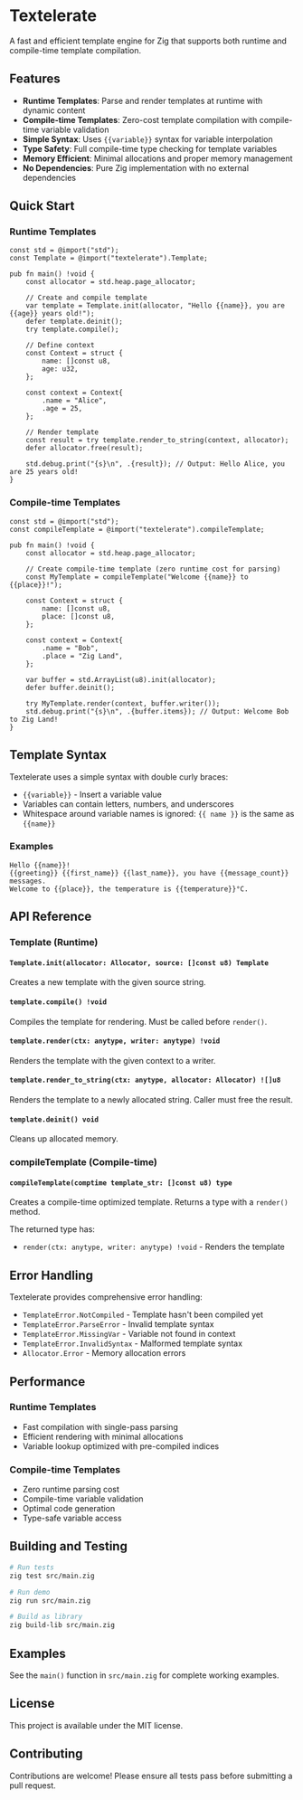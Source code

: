 # Textelerate

A fast and efficient template engine for Zig that supports both runtime and compile-time template compilation.

## Features

- **Runtime Templates**: Parse and render templates at runtime with dynamic content
- **Compile-time Templates**: Zero-cost template compilation with compile-time variable validation
- **Simple Syntax**: Uses `{{variable}}` syntax for variable interpolation
- **Type Safety**: Full compile-time type checking for template variables
- **Memory Efficient**: Minimal allocations and proper memory management
- **No Dependencies**: Pure Zig implementation with no external dependencies

## Quick Start

### Runtime Templates

```zig
const std = @import("std");
const Template = @import("textelerate").Template;

pub fn main() !void {
    const allocator = std.heap.page_allocator;
    
    // Create and compile template
    var template = Template.init(allocator, "Hello {{name}}, you are {{age}} years old!");
    defer template.deinit();
    try template.compile();
    
    // Define context
    const Context = struct {
        name: []const u8,
        age: u32,
    };
    
    const context = Context{
        .name = "Alice",
        .age = 25,
    };
    
    // Render template
    const result = try template.render_to_string(context, allocator);
    defer allocator.free(result);
    
    std.debug.print("{s}\n", .{result}); // Output: Hello Alice, you are 25 years old!
}
```

### Compile-time Templates

```zig
const std = @import("std");
const compileTemplate = @import("textelerate").compileTemplate;

pub fn main() !void {
    const allocator = std.heap.page_allocator;
    
    // Create compile-time template (zero runtime cost for parsing)
    const MyTemplate = compileTemplate("Welcome {{name}} to {{place}}!");
    
    const Context = struct {
        name: []const u8,
        place: []const u8,
    };
    
    const context = Context{
        .name = "Bob",
        .place = "Zig Land",
    };
    
    var buffer = std.ArrayList(u8).init(allocator);
    defer buffer.deinit();
    
    try MyTemplate.render(context, buffer.writer());
    std.debug.print("{s}\n", .{buffer.items}); // Output: Welcome Bob to Zig Land!
}
```

## Template Syntax

Textelerate uses a simple syntax with double curly braces:

- `{{variable}}` - Insert a variable value
- Variables can contain letters, numbers, and underscores
- Whitespace around variable names is ignored: `{{ name }}` is the same as `{{name}}`

### Examples

```
Hello {{name}}!
{{greeting}} {{first_name}} {{last_name}}, you have {{message_count}} messages.
Welcome to {{place}}, the temperature is {{temperature}}°C.
```

## API Reference

### Template (Runtime)

#### `Template.init(allocator: Allocator, source: []const u8) Template`
Creates a new template with the given source string.

#### `template.compile() !void`
Compiles the template for rendering. Must be called before `render()`.

#### `template.render(ctx: anytype, writer: anytype) !void`
Renders the template with the given context to a writer.

#### `template.render_to_string(ctx: anytype, allocator: Allocator) ![]u8`
Renders the template to a newly allocated string. Caller must free the result.

#### `template.deinit() void`
Cleans up allocated memory.

### compileTemplate (Compile-time)

#### `compileTemplate(comptime template_str: []const u8) type`
Creates a compile-time optimized template. Returns a type with a `render()` method.

The returned type has:
- `render(ctx: anytype, writer: anytype) !void` - Renders the template

## Error Handling

Textelerate provides comprehensive error handling:

- `TemplateError.NotCompiled` - Template hasn't been compiled yet
- `TemplateError.ParseError` - Invalid template syntax
- `TemplateError.MissingVar` - Variable not found in context
- `TemplateError.InvalidSyntax` - Malformed template syntax
- `Allocator.Error` - Memory allocation errors

## Performance

### Runtime Templates
- Fast compilation with single-pass parsing
- Efficient rendering with minimal allocations
- Variable lookup optimized with pre-compiled indices

### Compile-time Templates
- Zero runtime parsing cost
- Compile-time variable validation
- Optimal code generation
- Type-safe variable access

## Building and Testing

```bash
# Run tests
zig test src/main.zig

# Run demo
zig run src/main.zig

# Build as library
zig build-lib src/main.zig
```

## Examples

See the `main()` function in `src/main.zig` for complete working examples.

## License

This project is available under the MIT license.

## Contributing

Contributions are welcome! Please ensure all tests pass before submitting a pull request.
